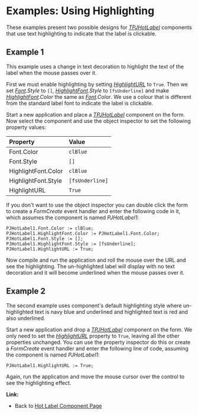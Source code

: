 <a href='Hidden comment: 
$Rev$
$Date$
'></a>

# Examples: Using Highlighting #

These examples present two possible designs for _[TPJHotLabel](TPJHotLabel.md)_ components that use text highlighting to indicate that the label is clickable.

## Example 1 ##

This example uses a change in text decoration to highlight the text of the label when the mouse passes over it.

First we must enable highlighting by setting _[HighlightURL](TPJHotLabelHighlightURL.md)_ to `True`. Then we set _[Font](TPJHotLabelFont.md).Style_ to `[]`, _[HighlightFont](TPJHotLabelHighlightFont.md).Style_ to `[fsUnderline]` and make _[HighlightFont](TPJHotLabelHighlightFont.md).Color_ the same as _[Font](TPJHotLabelFont.md).Color_. We use a colour that is different from the standard label font to indicate the label is clickable.

Start a new application and place a _[TPJHotLabel](TPJHotLabel.md)_ component on the form. Now select the component and use the object inspector to set the following property values:

| **Property** | **Value** |
|:-------------|:----------|
| Font.Color | `clBlue` |
| Font.Style | `[]` |
| HighlightFont.Color | `clBlue` |
| HighlightFont.Style | `[fsUnderline]` |
| HighlightURL | `True` |

If you don't want to use the object inspector you can double click the form to create a _FormCreate_ event handler and enter the following code in it, which assumes the component is named _PJHotLabel1_:

```
PJHotLabel1.Font.Color := clBlue;
PJHotLabel1.HighlightFont.Color := PJHotLabel1.Font.Color;
PJHotLabel1.Font.Style := [];
PJHotLabel1.HighlightFont.Style := [fsUnderline];
PJHotLabel1.HighlightURL := True;
```

Now compile and run the application and roll the mouse over the URL and see the highlighting. The un-highlighted label will display with no text decoration and it will become underlined when the mouse passes over it.

## Example 2 ##

The second example uses component's default highlighting style where un-highlighted text is navy blue and underlined and highlighted text is red and also underlined.

Start a new application and drop a _[TPJHotLabel](TPJHotLabel.md)_ component on the form. We only need to set the _[HighlightURL](TPJHotLabelHighlightURL.md)_ property to `True`, leaving all the other properties unchanged. You can use the property inspector do this or create a _FormCreate_ event handler and enter the following line of code, assuming the component is named _PJHotLabel1_:

```
PJHotLabel1.HighlightURL := True;
```

Again, run the application and move the mouse cursor over the control to see the highlighting effect.

**Link:**

  * Back to [Hot Label Component Page](HotLabelComponent.md)